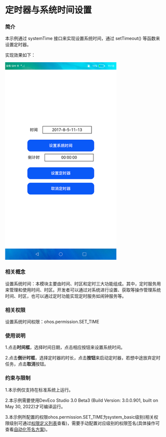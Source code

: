 # 定时器与系统时间设置

### 简介

本示例通过 systemTime 接口来实现设置系统时间，通过 setTimeout() 等函数来设置定时器。

实现效果如下：

![](screenshots/device/screen.png)

### 相关概念

设置系统时间：本模块主要由时间、时区和定时三大功能组成。其中，定时服务用来管理和使用时间、时区。开发者可以通过对系统进行设置、获取等操作管理系统时间、时区，也可以通过定时功能实现定时服务如闹钟服务等。

### 相关权限

设置系统时间权限：ohos.permission.SET_TIME

### 使用说明

1.点击**时间框**，选择时间日期，点击相应按钮来设置系统时间。

2.点击**倒计时框**，选择定时器的时长，点击**按钮**来启动定时器，若想中途放弃定时任务，点击**取消**按钮。

### 约束与限制

1.本示例仅支持在标准系统上运行。

2.本示例需要使用DevEco Studio 3.0 Beta3 (Build Version: 3.0.0.901, built on May 30, 2022)才可编译运行。

3.本示例所配置的权限ohos.permission.SET_TIME为system_basic级别(相关权限级别可通过[权限定义列表](https://gitee.com/openharmony/docs/blob/master/zh-cn/application-dev/security/permission-list.md)查看)，需要手动配置对应级别的权限签名(具体操作可查看[自动化签名方案](https://developer.harmonyos.com/cn/docs/documentation/doc-guides/ohos-auto-configuring-signature-information-0000001271659465))。
